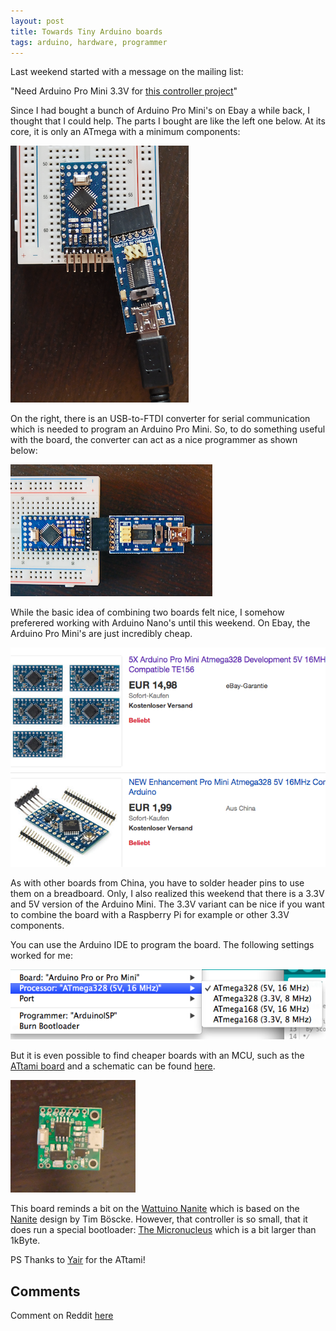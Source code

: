 ```yaml
---
layout: post
title: Towards Tiny Arduino boards
tags: arduino, hardware, programmer
---
```


Last weekend started with a message on the mailing list:

  "Need Arduino Pro Mini 3.3V for [this controller project](https://github.com/5shekel/wiperMotorPlatform)"

Since I had bought a bunch of Arduino Pro Mini's on Ebay a while back, I thought that I could help. The parts I bought are like the left one below. At its core, it is only an ATmega with a minimum components:

<img src="/media/images/pro_mini_1.png" />

On the right, there is an USB-to-FTDI converter for serial communication which is needed to program an Arduino Pro Mini. So, to do something useful with the board, the converter can act as a nice programmer as shown below:

<img src="/media/images/pro_mini_2.png" />

While the basic idea of combining two boards felt nice, I somehow preferered working with Arduino Nano's until this weekend.  On Ebay, the Arduino Pro Mini's are just incredibly cheap.

<img src="/media/images/ebay_pro_mini.png" />

As with other boards from China, you have to solder header pins to use them on a breadboard. Only, I also realized this weekend that there is a 3.3V and 5V version of the Arduino Mini. The 3.3V variant can be nice if you want to combine the board with a Raspberry Pi for example or other 3.3V components.

You can use the Arduino IDE to program the board. The following settings worked for me:

<img src="/media/images/arduino_mini_settings.png" />

But it is even possible to find cheaper boards with an MCU, such as the [ATtami board](http://telavivmakers.org/ATtami) and a schematic can be found [here](https://github.com/telavivmakers/at-tami).

<img src="/media/images/attami.png" />

This board reminds a bit on the [Wattuino Nanite](http://www.watterott.com/en/Wattuino-Nanite85) which is based on the [Nanite](https://github.com/cpldcpu/Nanite) design by Tim Böscke. However, that controller is so small, that it does run a special bootloader: [The Micronucleus](https://github.com/micronucleus/micronucleus) which is a bit larger than 1kByte.

PS Thanks to [Yair](https://twitter.com/yair99) for the ATtami!

## Comments

Comment on Reddit [here](https://www.reddit.com/r/arduino/comments/3s6jis/towards_tinier_arduino_boards/)

